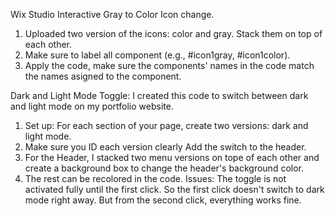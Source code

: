 Wix Studio Interactive Gray to Color Icon change. 
1. Uploaded two version of the icons: color and gray. Stack them on top of each other.
2. Make sure to label all component (e.g., #icon1gray, #icon1color).
3. Apply the code, make sure the components' names in the code match the names asigned to the component.

   

Dark and Light Mode Toggle: I created this code to switch between dark and light mode on my portfolio website.
1. Set up: For each section of your page, create two versions: dark and light mode.
2. Make sure you ID each version clearly Add the switch to the header.
3. For the Header, I stacked two menu versions on tope of each other and create a background box to change the header's background color.
4. The rest can be recolored in the code.
Issues: The toggle is not activated fully until the first click. So the first click doesn't switch to dark mode right away. But from the second click, everything works fine.
